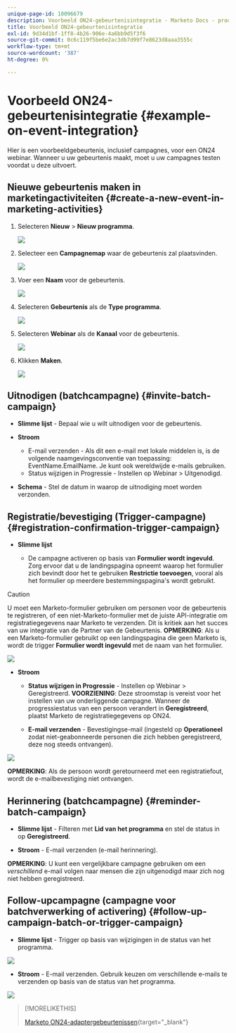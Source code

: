 ```yaml
---
unique-page-id: 10096679
description: Voorbeeld ON24-gebeurtenisintegratie - Marketo Docs - productdocumentatie
title: Voorbeeld ON24-gebeurtenisintegratie
exl-id: 9d34d1bf-1ff8-4b26-906e-4a6bb9d5f3f6
source-git-commit: 0c6c119f5be6e2ac3db7d99f7e8623d8aaa3555c
workflow-type: tm+mt
source-wordcount: '387'
ht-degree: 0%

---
```


# Voorbeeld ON24-gebeurtenisintegratie {#example-on-event-integration}

Hier is een voorbeeldgebeurtenis, inclusief campagnes, voor een ON24 webinar. Wanneer u uw gebeurtenis maakt, moet u uw campagnes testen voordat u deze uitvoert.

## Nieuwe gebeurtenis maken in marketingactiviteiten {#create-a-new-event-in-marketing-activities}

1. Selecteren **Nieuw** > **Nieuw programma**.

   ![](assets/image2015-12-22-15-3a35-3a15.png)

1. Selecteer een **Campagnemap** waar de gebeurtenis zal plaatsvinden.

   ![](assets/image2015-12-22-15-3a39-3a51.png)

1. Voer een **Naam** voor de gebeurtenis.

   ![](assets/image2015-12-22-15-3a43-3a4.png)

1. Selecteren **Gebeurtenis** als de **Type programma**.

   ![](assets/image2015-12-22-15-3a44-3a41.png)

1. Selecteren **Webinar** als de **Kanaal** voor de gebeurtenis.

   ![](assets/image2015-12-22-15-3a46-3a34.png)

1. Klikken **Maken**.

   ![](assets/image2015-12-22-15-3a48-3a20.png)

## Uitnodigen (batchcampagne)  {#invite-batch-campaign}

* **Slimme lijst** - Bepaal wie u wilt uitnodigen voor de gebeurtenis.
* **Stroom**

   * E-mail verzenden - Als dit een e-mail met lokale middelen is, is de volgende naamgevingsconventie van toepassing: EventName.EmailName. Je kunt ook wereldwijde e-mails gebruiken.
   * Status wijzigen in Progressie - Instellen op Webinar > Uitgenodigd.

* **Schema** - Stel de datum in waarop de uitnodiging moet worden verzonden.

## Registratie/bevestiging (Trigger-campagne) {#registration-confirmation-trigger-campaign}

* **Slimme lijst**

   * De campagne activeren op basis van **Formulier wordt ingevuld**. Zorg ervoor dat u de landingspagina opneemt waarop het formulier zich bevindt door het te gebruiken **Restrictie toevoegen**, vooral als het formulier op meerdere bestemmingspagina&#39;s wordt gebruikt.

>[!CAUTION]
>
>U moet een Marketo-formulier gebruiken om personen voor de gebeurtenis te registreren, of een niet-Marketo-formulier met de juiste API-integratie om registratiegegevens naar Marketo te verzenden. Dit is kritiek aan het succes van uw integratie van de Partner van de Gebeurtenis. **OPMERKING**: Als u een Marketo-formulier gebruikt op een landingspagina die geen Marketo is, wordt de trigger **Formulier wordt ingevuld** met de naam van het formulier.

![](assets/image2015-12-22-15-3a50-3a22.png)

* **Stroom**

   * **Status wijzigen in Progressie** - Instellen op Webinar > Geregistreerd. **VOORZIENING**: Deze stroomstap is vereist voor het instellen van uw onderliggende campagne. Wanneer de progressiestatus van een persoon verandert in **Geregistreerd**, plaatst Marketo de registratiegegevens op ON24.

   * **E-mail verzenden** - Bevestigingse-mail (ingesteld op **Operationeel** zodat niet-geabonneerde personen die zich hebben geregistreerd, deze nog steeds ontvangen).

![](assets/image2015-12-22-15-3a52-3a9.png)

**OPMERKING**: Als de persoon wordt geretourneerd met een registratiefout, wordt de e-mailbevestiging niet ontvangen.

## Herinnering (batchcampagne) {#reminder-batch-campaign}

* **Slimme lijst** - Filteren met **Lid van het programma** en stel de status in op **Geregistreerd**.

* **Stroom** - E-mail verzenden (e-mail herinnering).

**OPMERKING**: U kunt een vergelijkbare campagne gebruiken om een *verschillend* e-mail volgen naar mensen die zijn uitgenodigd maar zich nog niet hebben geregistreerd.

## Follow-upcampagne (campagne voor batchverwerking of activering) {#follow-up-campaign-batch-or-trigger-campaign}

* **Slimme lijst** - Trigger op basis van wijzigingen in de status van het programma.

![](assets/image2015-12-22-15-3a57-3a25.png)

* **Stroom** - E-mail verzenden. Gebruik keuzen om verschillende e-mails te verzenden op basis van de status van het programma.

![](assets/ten.png)

>[!MORELIKETHIS]
>
>[Marketo ON24-adaptergebeurtenissen](/help/marketo/product-docs/demand-generation/events/create-an-event/create-an-event-with-the-marketo-on24-adapter/understanding-marketo-on24-adapter-events.md){target=&quot;_blank&quot;}
